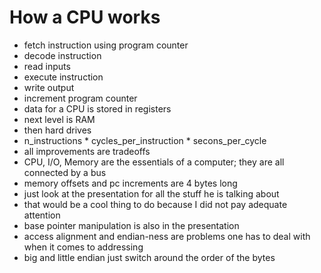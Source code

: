 # How a CPU works

- fetch instruction using program counter
- decode instruction
- read inputs
- execute instruction
- write output
- increment program counter
- data for a CPU is stored in registers
- next level is RAM
- then hard drives
- n\_instructions * cycles\_per\_instruction * secons\_per\_cycle 
- all improvements are tradeoffs
- CPU, I/O, Memory are the essentials of a computer; they are all connected by
a bus
- memory offsets and pc increments are 4 bytes long
- just look at the presentation for all the stuff he is talking about
- that would be a cool thing to do because I did not pay adequate attention
- base pointer manipulation is also in the presentation
- access alignment and endian-ness are problems one has to deal with when it
comes to addressing
- big and little endian just switch around the order of the bytes

